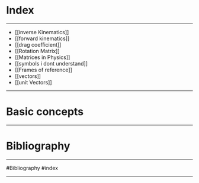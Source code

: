 # Index
---
* [[inverse Kinematics]]
* [[forward kinematics]]
* [[drag coefficient]]
* [[Rotation Matrix]]
* [[Matrices in Physics]]
* [[symbols i dont understand]]
* [[Frames of reference]]
* [[vectors]]
* [[unit Vectors]]
---
# Basic concepts 

---

# Bibliography 
---
#Bibliography
#index

---
